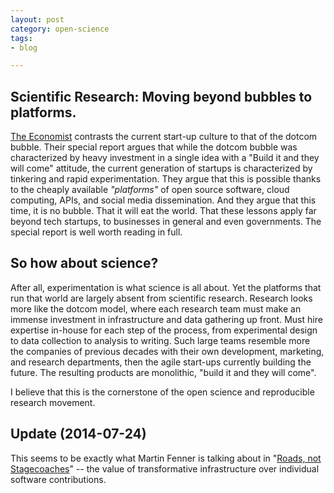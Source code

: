 ```yaml
---
layout: post
category: open-science
tags:
- blog

---
```


## Scientific Research: Moving beyond bubbles to platforms.


[The Economist](http://www.economist.com/news/special-report/21593580-cheap-and-ubiquitous-building-blocks-digital-products-and-services-have-caused) contrasts the current start-up culture to that of the dotcom
bubble.  Their special report argues that while the dotcom bubble was
characterized by heavy investment in a single idea with a "Build it
and they will come" attitude, the current generation of startups is
characterized by tinkering and rapid experimentation.  They argue that
this is possible thanks to the cheaply available _"platforms"_ of open
source software, cloud computing, APIs, and social media dissemination.
And they argue that this time, it is no bubble. That it will eat the
world.  That these lessons apply far beyond tech startups, to businesses
in general and even governments. The special report is well worth reading
in full.

## So how about science?

After all, experimentation is what science is all about. Yet the platforms
that run that world are largely absent from scientific research.
Research looks more like the dotcom model, where each research team
must make an immense investment in infrastructure and data gathering
up front.  Must hire expertise in-house for each step of the process,
from experimental design to data collection to analysis to writing.
Such large teams resemble more the companies of previous decades with
their own development, marketing, and research departments, then the
agile start-ups currently building the future.  The resulting products
are monolithic, "build it and they will come".

I believe that this is the cornerstone of the open science and reproducible research movement.


## Update (2014-07-24)

This seems to be exactly what Martin
Fenner is talking about in "[Roads, not
Stagecoaches](http://blog.martinfenner.org/2014/07/18/roads-not-stagecoaches/)"
-- the value of transformative infrastructure over individual software
contributions.


